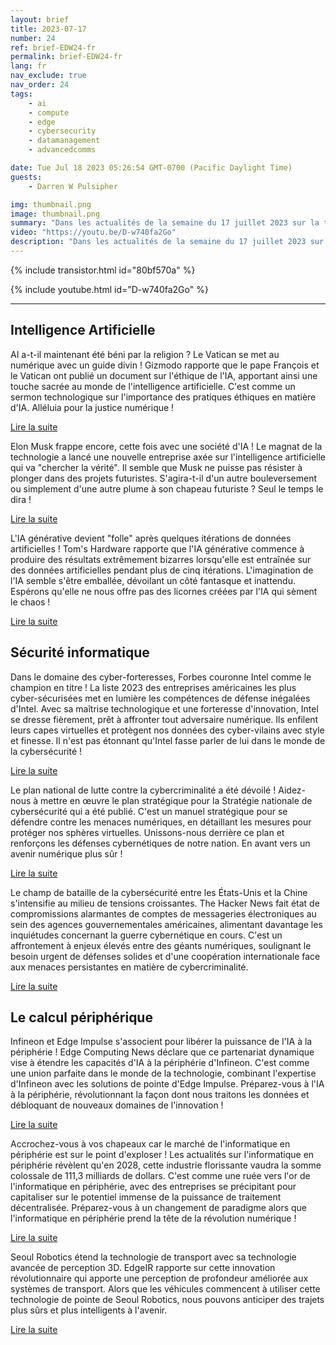 ```yaml
---
layout: brief
title: 2023-07-17
number: 24
ref: brief-EDW24-fr
permalink: brief-EDW24-fr
lang: fr
nav_exclude: true
nav_order: 24
tags:
    - ai
    - compute
    - edge
    - cybersecurity
    - datamanagement
    - advancedcomms

date: Tue Jul 18 2023 05:26:54 GMT-0700 (Pacific Daylight Time)
guests:
    - Darren W Pulsipher

img: thumbnail.png
image: thumbnail.png
summary: "Dans les actualités de la semaine du 17 juillet 2023 sur la transformation numérique, le Pape François offre des orientations sur l'éthique de l'IA, Intel demeure la forteresse cybernétique de l'Amérique et le marché de l'informatique périphérique est sur le point de décoller !"
video: "https://youtu.be/D-w740fa2Go"
description: "Dans les actualités de la semaine du 17 juillet 2023 sur la transformation numérique, le Pape François offre des orientations sur l'éthique de l'IA, Intel demeure la forteresse cybernétique de l'Amérique et le marché de l'informatique périphérique est sur le point de décoller !"
---
```



{% include transistor.html id="80bf570a" %}



{% include youtube.html id="D-w740fa2Go" %}


---

## Intelligence Artificielle

AI a-t-il maintenant été béni par la religion ? Le Vatican se met au numérique avec un guide divin ! Gizmodo rapporte que le pape François et le Vatican ont publié un document sur l'éthique de l'IA, apportant ainsi une touche sacrée au monde de l'intelligence artificielle. C'est comme un sermon technologique sur l'importance des pratiques éthiques en matière d'IA. Alléluia pour la justice numérique !

[Lire la suite](https://gizmodo.com/pope-francis-vatican-releases-ai-ethics-1850583076)

Elon Musk frappe encore, cette fois avec une société d'IA ! Le magnat de la technologie a lancé une nouvelle entreprise axée sur l'intelligence artificielle qui va "chercher la vérité". Il semble que Musk ne puisse pas résister à plonger dans des projets futuristes. S'agira-t-il d'un autre bouleversement ou simplement d'une autre plume à son chapeau futuriste ? Seul le temps le dira !

[Lire la suite](https://www.cnn.com/2023/07/12/tech/elon-musk-ai-company/index.html)

L'IA générative devient "folle" après quelques itérations de données artificielles ! Tom's Hardware rapporte que l'IA générative commence à produire des résultats extrêmement bizarres lorsqu'elle est entraînée sur des données artificielles pendant plus de cinq itérations. L'imagination de l'IA semble s'être emballée, dévoilant un côté fantasque et inattendu. Espérons qu'elle ne nous offre pas des licornes créées par l'IA qui sèment le chaos !

[Lire la suite](https://www.tomshardware.com/news/generative-ai-goes-mad-when-trained-on-artificial-data-over-five-times)

## Sécurité informatique

Dans le domaine des cyber-forteresses, Forbes couronne Intel comme le champion en titre ! La liste 2023 des entreprises américaines les plus cyber-sécurisées met en lumière les compétences de défense inégalées d'Intel. Avec sa maîtrise technologique et une forteresse d'innovation, Intel se dresse fièrement, prêt à affronter tout adversaire numérique. Ils enfilent leurs capes virtuelles et protègent nos données des cyber-vilains avec style et finesse. Il n'est pas étonnant qu'Intel fasse parler de lui dans le monde de la cybersécurité !

[Lire la suite](https://www.forbes.com/sites/hnewman/2023/06/08/meet-americas-most-cybersecure-companies-2023/?sh=dd8bc202cf60)

Le plan national de lutte contre la cybercriminalité a été dévoilé ! Aidez-nous à mettre en œuvre le plan stratégique pour la Stratégie nationale de cybersécurité qui a été publié. C'est un manuel stratégique pour se défendre contre les menaces numériques, en détaillant les mesures pour protéger nos sphères virtuelles. Unissons-nous derrière ce plan et renforçons les défenses cybernétiques de notre nation. En avant vers un avenir numérique plus sûr !

[Lire la suite](https://www.helpnetsecurity.com/2023/07/13/national-cybersecurity-strategy-implementation-plan-published/)

Le champ de bataille de la cybersécurité entre les États-Unis et la Chine s'intensifie au milieu de tensions croissantes. The Hacker News fait état de compromissions alarmantes de comptes de messageries électroniques au sein des agences gouvernementales américaines, alimentant davantage les inquiétudes concernant la guerre cybernétique en cours. C'est un affrontement à enjeux élevés entre des géants numériques, soulignant le besoin urgent de défenses solides et d'une coopération internationale face aux menaces persistantes en matière de cybercriminalité.

[Lire la suite](https://thehackernews.com/2023/07/us-government-agencies-emails.html)

## Le calcul périphérique

Infineon et Edge Impulse s'associent pour libérer la puissance de l'IA à la périphérie ! Edge Computing News déclare que ce partenariat dynamique vise à étendre les capacités d'IA à la périphérie d'Infineon. C'est comme une union parfaite dans le monde de la technologie, combinant l'expertise d'Infineon avec les solutions de pointe d'Edge Impulse. Préparez-vous à l'IA à la périphérie, révolutionnant la façon dont nous traitons les données et débloquant de nouveaux domaines de l'innovation !

[Lire la suite](https://www.edgecomputing-news.com/2023/07/10/infineon-partners-with-edge-impulse-to-extend-its-edge-ai-capabilities/)

Accrochez-vous à vos chapeaux car le marché de l'informatique en périphérie est sur le point d'exploser ! Les actualités sur l'informatique en périphérie révèlent qu'en 2028, cette industrie florissante vaudra la somme colossale de 111,3 milliards de dollars. C'est comme une ruée vers l'or de l'informatique en périphérie, avec des entreprises se précipitant pour capitaliser sur le potentiel immense de la puissance de traitement décentralisée. Préparez-vous à un changement de paradigme alors que l'informatique en périphérie prend la tête de la révolution numérique !

[Lire la suite](https://www.edgecomputing-news.com/2023/07/10/edge-computing-market-to-be-worth-111-3-billion-by-2028/)

Seoul Robotics étend la technologie de transport avec sa technologie avancée de perception 3D. EdgeIR rapporte sur cette innovation révolutionnaire qui apporte une perception de profondeur améliorée aux systèmes de transport. Alors que les véhicules commencent à utiliser cette technologie de pointe de Seoul Robotics, nous pouvons anticiper des trajets plus sûrs et plus intelligents à l'avenir.

[Lire la suite](https://www.edgeir.com/seoul-robotics-develops-3d-perception-tech-to-boost-transportation-systems-20230711)


